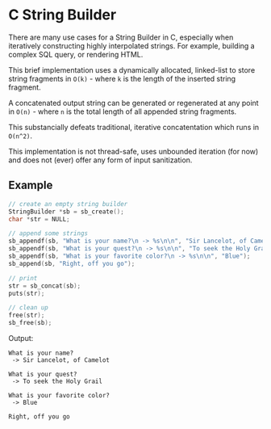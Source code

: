 # C String Builder

There are many use cases for a String Builder in C, especially when iteratively
constructing highly interpolated strings. For example, building a complex SQL
query, or rendering HTML.

This brief implementation uses a dynamically allocated, linked-list to store
string fragments in `O(k)` - where `k` is the length of the inserted string
fragment.

A concatenated output string can be generated or regenerated at any point in
`O(n)` - where `n` is the total length of all appended string fragments.

This substancially defeats traditional, iterative concatentation which runs in
`O(n^2)`.

This implementation is not thread-safe, uses unbounded iteration (for now) and
does not (ever) offer any form of input sanitization.

## Example

```c
// create an empty string builder
StringBuilder *sb = sb_create();
char *str = NULL;

// append some strings
sb_appendf(sb, "What is your name?\n -> %s\n\n", "Sir Lancelot, of Camelot");
sb_appendf(sb, "What is your quest?\n -> %s\n\n", "To seek the Holy Grail");
sb_appendf(sb, "What is your favorite color?\n -> %s\n\n", "Blue");
sb_append(sb, "Right, off you go");

// print
str = sb_concat(sb);
puts(str);

// clean up
free(str);
sb_free(sb);
```

Output:

```plain
What is your name?
 -> Sir Lancelot, of Camelot

What is your quest?
 -> To seek the Holy Grail

What is your favorite color?
 -> Blue

Right, off you go
```
